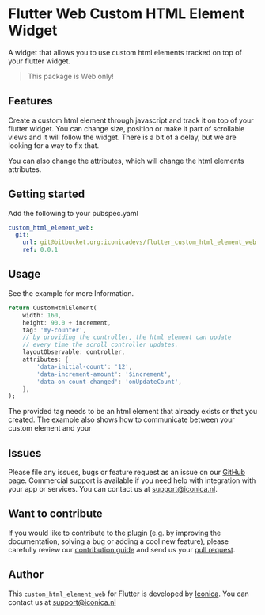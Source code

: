 # Flutter Web Custom HTML Element Widget

A widget that allows you to use custom html elements tracked on top of your flutter widget.

> This package is Web only!

## Features

Create a custom html element through javascript and track it on top of your flutter widget. 
You can change size, position or make it part of scrollable views and it will follow the widget.
There is a bit of a delay, but we are looking for a way to fix that.

You can also change the attributes, which will change the html elements attributes.

## Getting started


Add the following to your pubspec.yaml
```yaml
custom_html_element_web:
  git:
    url: git@bitbucket.org:iconicadevs/flutter_custom_html_element_web.git
    ref: 0.0.1
```

## Usage

See the example for more Information.

```dart
return CustomHtmlElement(
    width: 160,
    height: 90.0 + increment,
    tag: 'my-counter',
    // by providing the controller, the html element can update
    // every time the scroll controller updates.
    layoutObservable: controller,
    attributes: {
        'data-initial-count': '12',
        'data-increment-amount': '$increment',
        'data-on-count-changed': 'onUpdateCount',
    },
);
```

The provided tag needs to be an html element that already exists or that you created. 
The example also shows how to communicate between your custom element and your 

## Issues

Please file any issues, bugs or feature request as an issue on our [GitHub](https://github.com/Iconica-Development/flutter_community_chat/pulls) page. Commercial support is available if you need help with integration with your app or services. You can contact us at [support@iconica.nl](mailto:support@iconica.nl).

## Want to contribute

If you would like to contribute to the plugin (e.g. by improving the documentation, solving a bug or adding a cool new feature), please carefully review our [contribution guide](../CONTRIBUTING.md) and send us your [pull request](https://github.com/Iconica-Development/flutter_community_chat/pulls).

## Author

This `custom_html_element_web` for Flutter is developed by [Iconica](https://iconica.nl). You can contact us at <support@iconica.nl>
